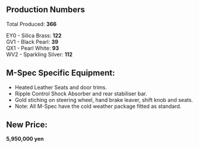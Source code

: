 ## Production Numbers  
Total Produced: __366__  
  
EY0 - Silica Brass: __122__  
GV1 - Black Pearl: __39__  
QX1 - Pearl White: __93__  
WV2 - Sparkling Silver: __112__  
  
## M-Spec Specific Equipment:  
* Heated Leather Seats and door trims.  
* Ripple Control Shock Absorber and rear stabiliser bar.  
* Gold stiching on steering wheel, hand brake leaver, shift knob and seats.  
* Note: All M-Spec have the cold weather package fitted as standard.  
  
## New Price:  
__5,950,000 yen__  